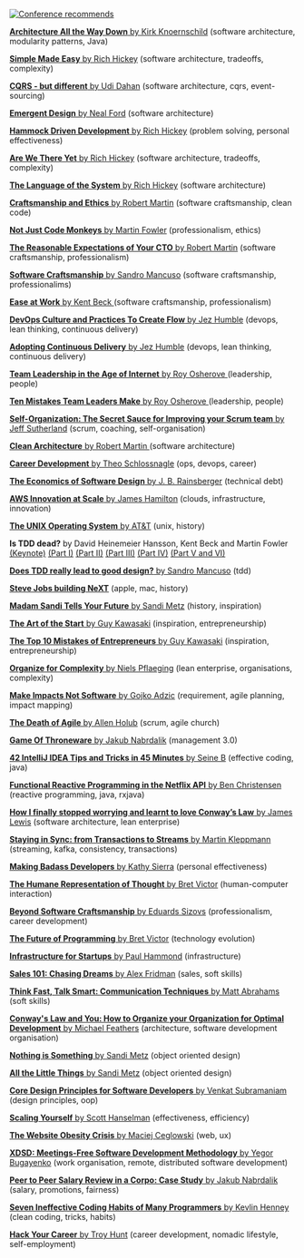 [![Conference recommends](https://devternity.com/shields/recommends.svg)](https://devternity.com)


[**Architecture All the Way Down** by Kirk Knoernschild](https://www.youtube.com/watch?v=TaFNhNNua5c) (software architecture, modularity patterns, Java)

[**Simple Made Easy** by Rich Hickey](http://www.infoq.com/presentations/Simple-Made-Easy) (software architecture, tradeoffs, complexity)

[**CQRS - but different** by Udi Dahan](https://vimeo.com/131199089) (software architecture, cqrs, event-sourcing)

[**Emergent Design** by Neal Ford](https://www.youtube.com/watch?v=b9kZpbEyJKk) (software architecture)

[**Hammock Driven Development** by Rich Hickey](https://www.youtube.com/watch?v=f84n5oFoZBc) (problem solving, personal effectiveness)

[**Are We There Yet** by Rich Hickey](http://www.infoq.com/presentations/Are-We-There-Yet-Rich-Hickey) (software architecture, tradeoffs, complexity)

[**The Language of the System** by Rich Hickey](https://www.youtube.com/watch?v=ROor6_NGIWU) (software architecture)

[**Craftsmanship and Ethics** by Robert Martin](http://www.infoq.com/presentations/craftmanship-ethics) (software craftsmanship, clean code)

[**Not Just Code Monkeys** by Martin Fowler](https://www.youtube.com/watch?v=4E3xfR6IBII) (professionalism, ethics)

[**The Reasonable Expectations of Your CTO** by Robert Martin](https://vimeo.com/54025415) (software craftsmanship, professionalism)

[**Software Craftsmanship** by Sandro Mancuso](https://www.youtube.com/watch?v=-czaKO_8jc4) (software craftsmanship, professionalims)

[**Ease at Work** by Kent Beck ](http://www.infoq.com/presentations/self-image) (software craftsmanship, professionalism)

[**DevOps Culture and Practices To Create Flow** by Jez Humble](https://www.youtube.com/watch?v=oX8af9kLhlk) (devops, lean thinking, continuous delivery)

[**Adopting Continuous Delivery** by Jez Humble](https://www.youtube.com/watch?v=ZLBhVEo1OG4) (devops, lean thinking, continuous delivery)

[**Team Leadership in the Age of Internet** by Roy Osherove ](http://www.infoq.com/presentations/Team-Leadership-in-the-Age-of-Internet) (leadership, people)

[**Ten Mistakes Team Leaders Make** by Roy Osherove ](https://www.youtube.com/watch?v=qhjXc6niO3k) (leadership, people)

[**Self-Organization: The Secret Sauce for Improving your Scrum team** by Jeff Sutherland](https://www.youtube.com/watch?v=M1q6b9JI2Wc) (scrum, coaching, self-organisation) 

[**Clean Architecture** by Robert Martin ](https://vimeo.com/43612849) (software architecture)

[**Career Development** by Theo Schlossnagle](https://www.youtube.com/watch?v=y0mHo7SMCQk) (ops, devops, career)

[**The Economics of Software Design** by J. B. Rainsberger](https://www.youtube.com/watch?v=7HecgbghFTk) (technical debt)

[**AWS Innovation at Scale** by James Hamilton](https://www.youtube.com/watch?v=JIQETrFC_SQ) (clouds, infrastructure, innovation)

[**The UNIX Operating System** by AT&T](https://www.youtube.com/watch?v=tc4ROCJYbm0) (unix, history)

**Is TDD dead?** by David Heinemeier Hansson, Kent Beck and Martin Fowler [(Keynote)](https://www.youtube.com/watch?v=9LfmrkyP81M) [(Part I)](https://www.youtube.com/watch?v=z9quxZsLcfo) [(Part II)](https://www.youtube.com/watch?v=JoTB2mcjU7w) [(Part III)](https://www.youtube.com/watch?v=YNw4baDz6WA) [(Part IV)](https://www.youtube.com/watch?v=dGtasFJnUxI) [(Part V and VI)](https://www.youtube.com/watch?v=dGtasFJnUxI)

[**Does TDD really lead to good design?** by Sandro Mancuso](https://www.youtube.com/watch?v=ApsW72JSVJM) (tdd)

[**Steve Jobs building NeXT**](https://www.youtube.com/watch?v=WHsHKzYOV2E) (apple, mac, history)

[**Madam Sandi Tells Your Future** by Sandi Metz](https://www.youtube.com/watch?v=JOM5_V5jLAs) (history, inspiration)

[**The Art of the Start** by Guy Kawasaki](https://www.youtube.com/watch?v=jSlwuafyUUo) (inspiration, entrepreneurship)

[**The Top 10 Mistakes of Entrepreneurs** by Guy Kawasaki](https://www.youtube.com/watch?v=Oe5c9KK3ZIs) (inspiration, entrepreneurship)

[**Organize for Complexity** by Niels Pflaeging](https://www.youtube.com/watch?v=KhTGpgNz0N8) (lean enterprise, organisations, complexity)

[**Make Impacts Not Software** by Gojko Adzic](https://www.youtube.com/watch?v=GnK_n9Udhhs) (requirement, agile planning, impact mapping)

[**The Death of Agile** by Allen Holub](https://www.youtube.com/watch?v=vSnCeJEka_s) (scrum, agile church)

[**Game Of Throneware** by Jakub Nabrdalik](https://www.youtube.com/watch?v=EAnPP8hCSCQ) (management 3.0)

[**42 IntelliJ IDEA Tips and Tricks in 45 Minutes** by Seine B](https://www.voxxed.com/blog/presentation/presentation-42-intellij-idea-tips-tricks-45-minutes) (effective coding, java)

[**Functional Reactive Programming in the Netflix API** by Ben Christensen](http://www.infoq.com/presentations/Netflix-API-rxjava-hystrix) (reactive programming, java, rxjava)

[**How I finally stopped worrying and learnt to love Conway’s Law** by James Lewis](https://www.youtube.com/watch?v=l1tyfb5we7I) (software architecture, lean enterprise)

[**Staying in Sync: from Transactions to Streams** by Martin Kleppmann](https://www.infoq.com/presentations/event-streams-kafka) (streaming, kafka, consistency, transactions)

[**Making Badass Developers** by Kathy Sierra](https://www.youtube.com/watch?v=FKTxC9pl-WM) (personal effectiveness)

[**The Humane Representation of Thought** by Bret Victor](https://vimeo.com/115154289) (human-computer interaction)

[**Beyond Software Craftsmanship** by Eduards Sizovs](https://www.youtube.com/watch?v=AEtCEt44vlE) (professionalism, career development)

[**The Future of Programming** by Bret Victor](https://www.youtube.com/watch?v=8pTEmbeENF4) (technology evolution)

[**Infrastructure for Startups** by Paul Hammond](https://www.youtube.com/watch?v=FQ09c6Mfyi0) (infrastructure)

[**Sales 101: Chasing Dreams** by Alex Fridman](https://www.youtube.com/watch?v=sKe-qYxlB4w) (sales, soft skills)

[**Think Fast, Talk Smart: Communication Techniques** by Matt Abrahams](https://www.youtube.com/watch?v=HAnw168huqA) (soft skills)

[**Conway's Law and You: How to Organize your Organization for Optimal Development** by Michael Feathers](http://www.ustream.tv/recorded/46640252) (architecture, software development organisation)

[**Nothing is Something** by Sandi Metz](https://www.youtube.com/watch?v=OMPfEXIlTVE) (object oriented design)

[**All the Little Things** by Sandi Metz](https://www.youtube.com/watch?v=8bZh5LMaSmE) (object oriented design)

[**Core Design Principles for Software Developers** by Venkat Subramaniam](https://www.youtube.com/watch?v=llGgO74uXMI) (design principles, oop)

[**Scaling Yourself** by Scott Hanselman](https://www.youtube.com/watch?v=FS1mnISoG7U) (effectiveness, efficiency)

[**The Website Obesity Crisis** by Maciej Ceglowski](https://vimeo.com/147806338) (web, ux)

[**XDSD: Meetings-Free Software Development Methodology** by Yegor Bugayenko](https://www.youtube.com/watch?v=rwpV62G7hTE) (work organisation, remote, distributed software development)

[**Peer to Peer Salary Review in a Corpo: Case Study** by Jakub Nabrdalik](https://www.youtube.com/watch?v=vQMYjpjpelg&t=2s) (salary, promotions, fairness)

[**Seven Ineffective Coding Habits of Many Programmers** by Kevlin Henney](https://www.youtube.com/watch?v=SUIUZ09mnwM) (clean coding, tricks, habits)

[**Hack Your Career** by Troy Hunt](https://www.youtube.com/watch?v=-MUhcgXBj_A) (career development, nomadic lifestyle, self-employment)

